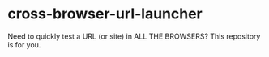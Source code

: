 # cross-browser-url-launcher
Need to quickly test a URL (or site) in ALL THE BROWSERS? This repository is for you.
